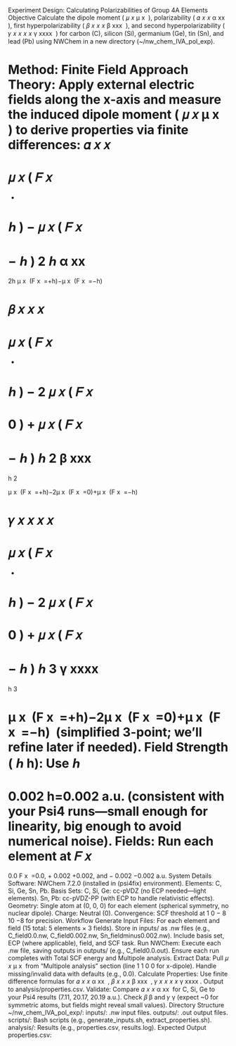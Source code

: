 Experiment Design: Calculating Polarizabilities of Group 4A Elements
Objective
Calculate the dipole moment (
𝜇
𝑥
μ 
x
​
 ), polarizability (
𝛼
𝑥
𝑥
α 
xx
​
 ), first hyperpolarizability (
𝛽
𝑥
𝑥
𝑥
β 
xxx
​
 ), and second hyperpolarizability (
𝛾
𝑥
𝑥
𝑥
𝑥
γ 
xxxx
​
 ) for carbon (C), silicon (Si), germanium (Ge), tin (Sn), and lead (Pb) using NWChem in a new directory (~/nw_chem_IVA_pol_exp).

Method: Finite Field Approach
Theory: Apply external electric fields along the x-axis and measure the induced dipole moment (
𝜇
𝑥
μ 
x
​
 ) to derive properties via finite differences:
𝛼
𝑥
𝑥
=
𝜇
𝑥
(
𝐹
𝑥
=
+
ℎ
)
−
𝜇
𝑥
(
𝐹
𝑥
=
−
ℎ
)
2
ℎ
α 
xx
​
 = 
2h
μ 
x
​
 (F 
x
​
 =+h)−μ 
x
​
 (F 
x
​
 =−h)
​
 
𝛽
𝑥
𝑥
𝑥
=
𝜇
𝑥
(
𝐹
𝑥
=
+
ℎ
)
−
2
𝜇
𝑥
(
𝐹
𝑥
=
0
)
+
𝜇
𝑥
(
𝐹
𝑥
=
−
ℎ
)
ℎ
2
β 
xxx
​
 = 
h 
2
 
μ 
x
​
 (F 
x
​
 =+h)−2μ 
x
​
 (F 
x
​
 =0)+μ 
x
​
 (F 
x
​
 =−h)
​
 
𝛾
𝑥
𝑥
𝑥
𝑥
=
𝜇
𝑥
(
𝐹
𝑥
=
+
ℎ
)
−
2
𝜇
𝑥
(
𝐹
𝑥
=
0
)
+
𝜇
𝑥
(
𝐹
𝑥
=
−
ℎ
)
ℎ
3
γ 
xxxx
​
 = 
h 
3
 
μ 
x
​
 (F 
x
​
 =+h)−2μ 
x
​
 (F 
x
​
 =0)+μ 
x
​
 (F 
x
​
 =−h)
​
  (simplified 3-point; we’ll refine later if needed).
Field Strength (
ℎ
h): Use 
ℎ
=
0.002
h=0.002 a.u. (consistent with your Psi4 runs—small enough for linearity, big enough to avoid numerical noise).
Fields: Run each element at 
𝐹
𝑥
=
0.0
F 
x
​
 =0.0, 
+
0.002
+0.002, and 
−
0.002
−0.002 a.u.
System Details
Software: NWChem 7.2.0 (installed in (psi4fix) environment).
Elements: C, Si, Ge, Sn, Pb.
Basis Sets:
C, Si, Ge: cc-pVDZ (no ECP needed—light elements).
Sn, Pb: cc-pVDZ-PP (with ECP to handle relativistic effects).
Geometry: Single atom at (0, 0, 0) for each element (spherical symmetry, no nuclear dipole).
Charge: Neutral (0).
Convergence: SCF threshold at 
1
0
−
8
10 
−8
  for precision.
Workflow
Generate Input Files:
For each element and field (15 total: 5 elements × 3 fields).
Store in inputs/ as .nw files (e.g., C_field0.0.nw, C_field0.002.nw, Sn_fieldminus0.002.nw).
Include basis set, ECP (where applicable), field, and SCF task.
Run NWChem:
Execute each .nw file, saving outputs in outputs/ (e.g., C_field0.0.out).
Ensure each run completes with Total SCF energy and Multipole analysis.
Extract Data:
Pull 
𝜇
𝑥
μ 
x
​
  from “Multipole analysis” section (line 1 1 0 0 for x-dipole).
Handle missing/invalid data with defaults (e.g., 0.0).
Calculate Properties:
Use finite difference formulas for 
𝛼
𝑥
𝑥
α 
xx
​
 , 
𝛽
𝑥
𝑥
𝑥
β 
xxx
​
 , 
𝛾
𝑥
𝑥
𝑥
𝑥
γ 
xxxx
​
 .
Output to analysis/properties.csv.
Validate:
Compare 
𝛼
𝑥
𝑥
α 
xx
​
  for C, Si, Ge to your Psi4 results (7.11, 20.17, 20.19 a.u.).
Check 
𝛽
β and 
𝛾
γ (expect ~0 for symmetric atoms, but fields might reveal small values).
Directory Structure
~/nw_chem_IVA_pol_exp/:
inputs/: .nw input files.
outputs/: .out output files.
scripts/: Bash scripts (e.g., generate_inputs.sh, extract_properties.sh).
analysis/: Results (e.g., properties.csv, results.log).
Expected Output
properties.csv:
